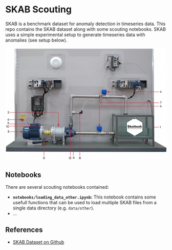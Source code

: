 # SKAB Scouting

SKAB is a benchmark dataset for anomaly detection in timeseries data. This repo contains the SKAB dataset along with some scouting notebooks. SKAB uses a simple experimental setup to generate timeseries data with anomalies (see setup below).

![SKAB test setup](static/testbed.png)

## Notebooks

There are several scouting notebooks contained:

* **`notebooks/loading_data_other.ipynb`:** This notebook contains some usefull functions that can be used to load multiple SKAB files from a single data directory (e.g. `data/other`).
* ...

## References

* [SKAB Dataset on Github](https://github.com/waico/SKAB)
